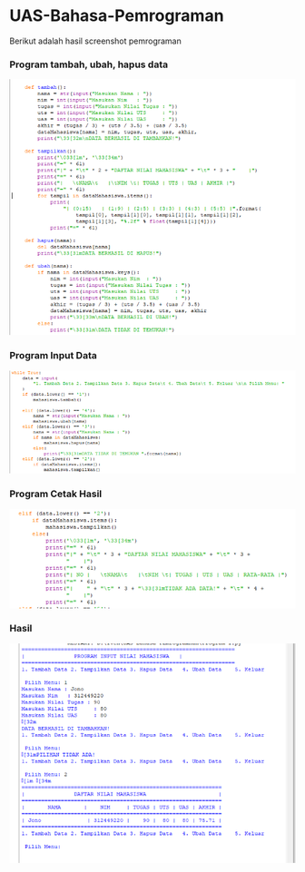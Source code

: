 # UAS-Bahasa-Pemrograman
<p>Berikut adalah hasil screenshot pemrograman</p>

### Program tambah, ubah, hapus data
![Gambar 1](daftarnilai.png)
### Program Input Data
![Gambar 2](inputnilai.png)
### Program Cetak Hasil 
![Gambar 3](viewnilai.png)
### Hasil
![Gambar 3](Hasil.png)